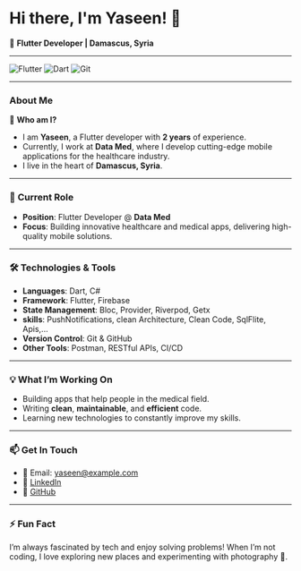 # Hi there, I'm Yaseen! 👋

🚀 **Flutter Developer | Damascus, Syria**

---

![Flutter](https://img.shields.io/badge/Flutter-02569B?style=for-the-badge&logo=flutter&logoColor=white)
![Dart](https://img.shields.io/badge/Dart-0175C2?style=for-the-badge&logo=dart&logoColor=white)
![Git](https://img.shields.io/badge/Git-F05032?style=for-the-badge&logo=git&logoColor=white)

---

### About Me

🎯 **Who am I?**
- I am **Yaseen**, a Flutter developer with **2 years** of experience.
- Currently, I work at **Data Med**, where I develop cutting-edge mobile applications for the healthcare industry.
- I live in the heart of **Damascus, Syria**.

---

### 💼 **Current Role**
- **Position**: Flutter Developer @ **Data Med**
- **Focus**: Building innovative healthcare and medical apps, delivering high-quality mobile solutions.

---

### 🛠️ **Technologies & Tools**
- **Languages**: Dart, C#
- **Framework**: Flutter, Firebase
- **State Management**: Bloc, Provider, Riverpod, Getx
- **skills**: PushNotifications, clean Architecture, Clean Code, SqlFlite, Apis,... 
- **Version Control**: Git & GitHub
- **Other Tools**: Postman, RESTful APIs, CI/CD

---

### 💡 **What I’m Working On**
- Building apps that help people in the medical field.
- Writing **clean**, **maintainable**, and **efficient** code.
- Learning new technologies to constantly improve my skills.

---

### 📫 **Get In Touch**
- 📧 Email: yaseen@example.com
- 💼 [LinkedIn](https://www.linkedin.com/in/yassen-matar-aa1199258/)
- 🐙 [GitHub](https://github.com/Yassen-matar)

---

### ⚡ **Fun Fact**
I’m always fascinated by tech and enjoy solving problems! When I’m not coding, I love exploring new places and experimenting with photography 📸.

